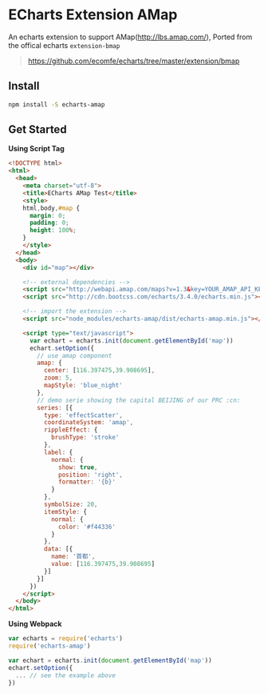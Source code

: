 # ECharts Extension AMap

An echarts extension to support AMap(http://lbs.amap.com/), Ported from the offical echarts `extension-bmap`

> https://github.com/ecomfe/echarts/tree/master/extension/bmap

## Install

```bash
npm install -S echarts-amap
```

## Get Started

**Using Script Tag**

```html
<!DOCTYPE html>
<html>
  <head>
    <meta charset="utf-8">
    <title>ECharts AMap Test</title>
    <style>
    html,body,#map {
      margin: 0;
      padding: 0;
      height: 100%;
    }
    </style>
  </head>
  <body>
    <div id="map"></div>

    <!-- external dependencies -->
    <script src="http://webapi.amap.com/maps?v=1.3&key=YOUR_AMAP_API_KEY&plugin=AMap.CustomLayer"></script>
    <script src="http://cdn.bootcss.com/echarts/3.4.0/echarts.min.js"></script>

    <!-- import the extension -->
    <script src="node_modules/echarts-amap/dist/echarts-amap.min.js"></script>

    <script type="text/javascript">
      var echart = echarts.init(document.getElementById('map'))
      echart.setOption({
        // use amap component
        amap: {
          center: [116.397475,39.908695],
          zoom: 5,
          mapStyle: 'blue_night'
        },
        // demo serie showing the capital BEIJING of our PRC :cn:
        series: [{
          type: 'effectScatter',
          coordinateSystem: 'amap',
          rippleEffect: {
            brushType: 'stroke'
          },
          label: {
            normal: {
              show: true,
              position: 'right',
              formatter: '{b}'
            }
          },
          symbolSize: 20,
          itemStyle: {
            normal: {
              color: '#f44336'
            }
          },
          data: [{
            name: '首都',
            value: [116.397475,39.908695]
          }]
        }]
      })
    </script>
  </body>
</html>
```

**Using Webpack**

```javascript
var echarts = require('echarts')
require('echarts-amap')

var echart = echarts.init(document.getElementById('map'))
echart.setOption({
  ... // see the example above
})
```
